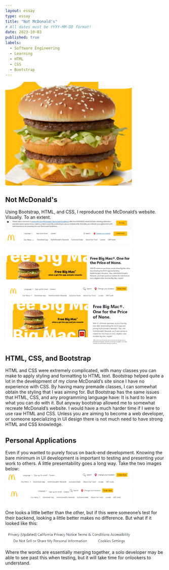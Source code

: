 ```yaml
---
layout: essay
type: essay
title: "Not McDonald's"
# All dates must be YYYY-MM-DD format!
date: 2023-10-03
published: true
labels:
  - Software Engineering
  - Learning
  - HTML
  - CSS
  - Bootstrap
---
```


<img width="400px" class="rounded float-start pe-4" src="../img/not-mcdonalds/TheMac.png">  

## Not McDonald's

Using Bootstrap, HTML, and CSS, I reproduced the McDonald’s website. Visually. To an extent.
<img width="400px" class="rounded float-start pe-4" src="../img/not-mcdonalds/McDonalds.png">  


<img width="400px" class="rounded float-start pe-4" src="../img/not-mcdonalds/MacDonalds.png">  

## HTML, CSS, and Bootstrap

<div>
HTML and CSS were extremely complicated, with many classes you can make to apply styling and formatting to HTML text. Bootstrap helped quite a lot in the development of my clone McDonald’s site since I have no experience with CSS. By having many
premade classes, I can somewhat obtain the styling that I was aiming for. But Bootstrap has the same issues that HTML, CSS, and any programming language have: It is hard to learn what you can do with it. But anyway bootstrap allowed me to somewhat
recreate McDonald’s website. I would have a much harder time if I were to use raw HTML and CSS. Unless you are aiming to become a web developer, or someone specializing in UI design there is not much need to have strong HTML and CSS knowledge.
</div>

## Personal Applications

<div>
Even if you wanted to purely focus on back-end development. Knowing the bare minimum in UI development is important to testing and presenting your work to others. A little presentability goes a long way. 
Take the two images below:


<div>
<img width="400px" class="rounded float-start pe-4" src="../img/not-mcdonalds/MacDonalds_Topbar.png">
</div>


<div>
<img width="400px" class="rounded float-start pe-4" src="../img/not-mcdonalds/MacDonaldsExample_Scrunch.png">
</div>


One looks a little better than the other, but if this were someone’s test for their backend, looking a little better makes no difference.
But what if it looked like this:


<div>
<img width="400px" class="rounded float-start pe-4" src="../img/not-mcdonalds/MacDonaldsExample_OneWord.png">
</div>


Where the words are essentially merging together, a solo developer may be able to see past this when testing, but it will take time for onlookers to understand.
</div>